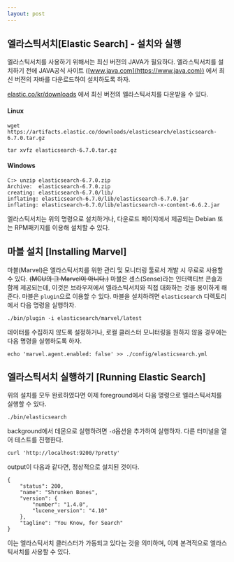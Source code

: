 ```yaml
---
layout: post
---
```


## 엘라스틱서치[Elastic Search] - 설치와 실행

엘라스틱서치를 사용하기 위해서는 최신 버전의 JAVA가 필요하다.
엘라스틱서치를 설치하기 전에 JAVA공식 사이트 ([www.java.com](https://www.java.com)) 에서 최신 버전의 자바를 다운로드하여 설치하도록 하자.

[elastic.co/kr/downloads](https://www.elastic.co/kr/downloads/) 에서 최신 버전의 엘라스틱서치를 다운받을 수 있다.

#### Linux
```
wget https://artifacts.elastic.co/downloads/elasticsearch/elasticsearch-6.7.0.tar.gz

tar xvfz elasticsearch-6.7.0.tar.gz
```

#### Windows
```
C:> unzip elasticsearch-6.7.0.zip
Archive:  elasticsearch-6.7.0.zip
creating: elasticsearch-6.7.0/lib/
inflating: elasticsearch-6.7.0/lib/elasticsearch-6.7.0.jar
inflating: elasticsearch-6.7.0/lib/elasticsearch-x-content-6.6.2.jar
```

엘라스틱서치는 위의 명령으로 설치하거나, 다운로드 페이지에서 제공되는 Debian 또는 RPM패키지를 이용해 설치할 수 있다.

## 마블 설치 [Installing Marvel]

마블(Marvel)은 엘라스틱서치를 위한 관리 및 모니터링 툴로서 개발 시 무료로 사용할 수 있다. ~~(MCU의 그 Marvel이 아니다.)~~
마블은 센스(Sense)라는 인터랙티브 콘솔과 함께 제공되는데, 이것은 브라우저에서 엘라스틱서치와 직접 대화하는 것을 용이하게 해준다.
마블은 `plugin`으로 이용할 수 있다. 마블을 설치하려면 `elasticsearch` 디렉토리에서 다음 명령을 실행하자.

```
./bin/plugin -i elasticsearch/marvel/latest
```

데이터를 수집하지 않도록 설정하거나, 로컬 클러스터 모니터링을 원하지 않을 경우에는 다음 명령을 실행하도록 하자.

```
echo 'marvel.agent.enabled: false' >> ./config/elasticsearch.yml
```

## 엘라스틱서치 실행하기 [Running Elastic Search]

위의 설치를 모두 완료하였다면 이제 foreground에서 다음 명령으로 엘라스틱서치를 실행할 수 있다.

```
./bin/elasticsearch
```
background에서 데몬으로 실행하려면 `-d`옵션을 추가하여 실행하자.
다른 터미널을 열어 테스트를 진행한다.
```
curl 'http://localhost:9200/?pretty'
```
output이 다음과 같다면, 정상적으로 설치된 것이다.

```
{   
	"status": 200,
    "name": "Shrunken Bones",
    "version": {
    	"number": "1.4.0",
        "lucene_version": "4.10"
	},
    "tagline": "You Know, for Search"
}

```
이는 엘라스틱서치 클러스터가 가동되고 있다는 것을 의미하며, 이제 본격적으로 엘라스틱서치를 사용할 수 있다.

